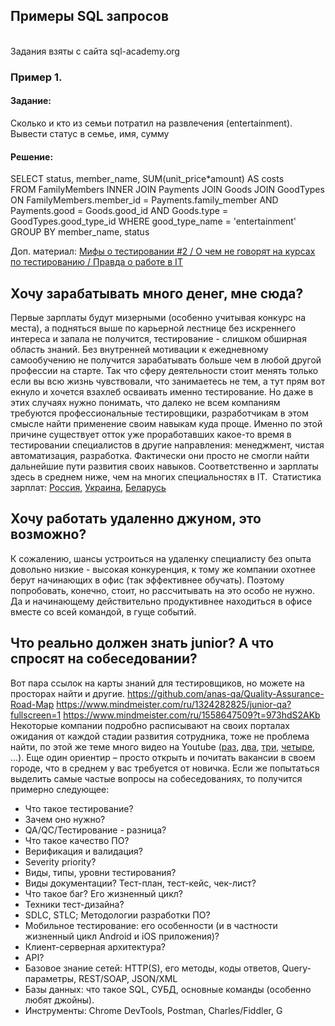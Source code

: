 ## Примеры SQL запросов
<br>
Задания взяты с сайта sql-academy.org

<h3>Пример 1.</h3>
<h4>Задание:</h4>
Сколько и кто из семьи потратил на развлечения (entertainment). Вывести статус в семье, имя, сумму

<h4>Решение:</h4>
SELECT status, member_name, SUM(unit_price*amount) AS costs
<br>
FROM  FamilyMembers  
INNER JOIN Payments JOIN Goods JOIN GoodTypes
ON FamilyMembers.member_id = Payments.family_member AND Payments.good = Goods.good_id AND Goods.type = GoodTypes.good_type_id
WHERE good_type_name = 'entertainment'
GROUP BY member_name, status


Доп. материал:
<a href="https://www.youtube.com/watch?v=qiCjqqtWP7I&t=31s">Мифы о тестировании #2 / О чем не говорят на курсах по тестированию / Правда о работе в IT</a>
<h2>Хочу зарабатывать много денег, мне сюда?</h2>
Первые зарплаты будут мизерными (особенно учитывая конкурс на места), а подняться выше по карьерной лестнице без искреннего интереса и запала не получится, тестирование - слишком обширная область знаний. Без внутренней мотивации к ежедневному самообучению не получится зарабатывать больше чем в любой другой профессии на старте. Так что сферу деятельности стоит менять только если вы всю жизнь чувствовали, что занимаетесь не тем, а тут прям вот екнуло и хочется взахлеб осваивать именно тестирование. Но даже в этих случаях нужно понимать, что далеко не всем компаниям требуются профессиональные тестировщики, разработчикам в этом смысле найти применение своим навыкам куда проще. Именно по этой причине существует отток уже проработавших какое-то время в тестировании специалистов в другие направления: менеджмент, чистая автоматизация, разработка. Фактически они просто не смогли найти дальнейшие пути развития своих навыков. Соответственно и зарплаты здесь в среднем ниже, чем на многих специальностях в IT. 
Статистика зарплат: <a href="https://career.habr.com/salaries">Россия</a>, <a href="https://jobs.dou.ua/salaries/">Украина</a>, <a href="https://salaries.dev.by/">Беларусь</a>
<h2>Хочу работать удаленно джуном, это возможно?</h2>
К сожалению, шансы устроиться на удаленку специалисту без опыта довольно низкие - высокая конкуренция, к тому же компании охотнее берут начинающих в офис (так эффективнее обучать). Поэтому попробовать, конечно, стоит, но рассчитывать на это особо не нужно. Да и начинающему действительно продуктивнее находиться в офисе вместе со всей командой, в гуще событий.
<h2>Что реально должен знать junior? А что спросят на собеседовании?</h2>
Вот пара ссылок на карты знаний для тестировщиков, но можете на просторах найти и другие.
<a href="https://github.com/anas-qa/Quality-Assurance-Road-Map">https://github.com/anas-qa/Quality-Assurance-Road-Map</a> <a href="https://www.mindmeister.com/ru/1324282825/junior-qa?fullscreen=1">https://www.mindmeister.com/ru/1324282825/junior-qa?fullscreen=1</a> <a href="https://www.mindmeister.com/ru/1558647509?t=973hdS2AKb">https://www.mindmeister.com/ru/1558647509?t=973hdS2AKb</a>
Некоторые компании подробно расписывают на своих порталах ожидания от каждой стадии развития сотрудника, тоже не проблема найти, по этой же теме много видео на Youtube (<a href="https://www.youtube.com/watch?v=l9ezImoh5ac&feature=emb_logo&ab_channel=LearnQA%3A%D0%9E%D0%BD%D0%BB%D0%B0%D0%B9%D0%BD%D0%BE%D0%B1%D1%83%D1%87%D0%B5%D0%BD%D0%B8%D0%B5%D1%82%D0%B5%D1%81%D1%82%D0%B8%D1%80%D0%BE%D0%B2%D1%89%D0%B8%D0%BA%D0%BE%D0%B2">раз</a>, <a href="https://www.youtube.com/watch?v=wDHZsoZIxcY&ab_channel=LearnQA%3A%D0%9E%D0%BD%D0%BB%D0%B0%D0%B9%D0%BD%D0%BE%D0%B1%D1%83%D1%87%D0%B5%D0%BD%D0%B8%D0%B5%D1%82%D0%B5%D1%81%D1%82%D0%B8%D1%80%D0%BE%D0%B2%D1%89%D0%B8%D0%BA%D0%BE%D0%B2">два</a>, <a href="https://www.youtube.com/watch?v=tzOhRHVX6ko&ab_channel=QAQC">три</a>, <a href="https://www.youtube.com/watch?v=5DGuDT98EC0&ab_channel=AzatZakuanov">четыре</a>, …). Еще один ориентир – просто открыть и почитать вакансии в своем городе, что в среднем у вас требуется от новичка.
Если же попытаться выделить самые частые вопросы на собеседованиях, то получится примерно следующее:
<ul>
<li>Что такое тестирование?
</li>
<li>Зачем оно нужно?
</li>
<li>QA/QC/Тестирование - разница?
</li>
<li>Что такое качество ПО?
</li>
<li>Верификация и валидация?
</li>
<li>Severity priority?
</li>
<li>Виды, типы, уровни тестирования?
</li>
<li>Виды документации? Тест-план, тест-кейс, чек-лист?
</li>
<li>Что такое баг? Его жизненный цикл?
</li>
<li>Техники тест-дизайна?
</li>
<li>SDLC, STLC; Методологии разработки ПО?
</li>
<li>Мобильное тестирование: его особенности (и в частности жизненный цикл Android и iOS приложения)?
</li>
<li>Клиент-серверная архитектура?
</li>
<li>API?
</li>
<li>Базовое знание сетей: HTTP(S), его методы, коды ответов, Query-параметры, REST/SOAP, JSON/XML
</li>
<li>Базы данных: что такое SQL, СУБД, основные команды (особенно любят джойны).
</li>
<li>Инструменты: Chrome DevTools, Postman, Charles/Fiddler, G
